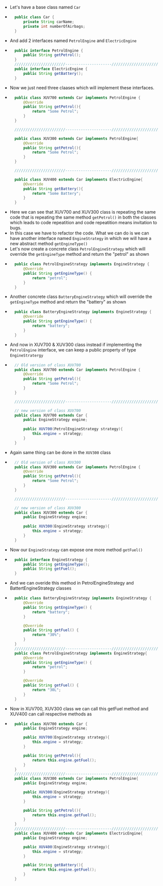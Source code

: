 - Let's have a base class named `Car`
- ```java
    public class Car {
        private String carName;
        private int numberOfAirbags;
    }
  ```
- And add 2 interfaces named `PetrolEngine` and `ElectricEngine`
- ```java
    public interface PetrolEngine {
        public String getPetrol();
    }
    ///////////////////////---------------------/////////////////////////
    public interface ElectricEngine {
        public String getBattery();
    }
  ```
- Now we just need three claases which will implement these interfaces.
- ```java
    public class XUV700 extends Car implements PetrolEngine {
        @Override
        public String getPetrol(){
            return "Some Petrol";
        }
    }

    ///////////////////////---------------------/////////////////////////

    public class XUV300 extends Car implements PetrolEngine{
        @Override
        public String getPetrol(){
            return "Some Petrol";
        }
    }

    ///////////////////////---------------------/////////////////////////

    public class XUV400 extends Car implements ElectricEngine{
        @Override
        public String getBattery(){
            return "Some Battery";
        }
    }
  ```
- Here we can see that XUV700 and XUV300 class is repeating the same code that is repeating the same method `getPetrol()` in both the classes which leads to code repeatition and code repeatition means invitation to bugs.
- In this case we have to refactor the code. What we can do is we can have another interface named `EngineStrategy` in which we will have a new abstract method `getEngineType()`
- Let's now create a concrete class `PetrolEngineStrategy` which will override the `getEngineType` method and return the "petrol" as shown
- ```java
    public class PetrolEngineStrategy implements EngineStrategy {
        @Override
        public String getEngineType() {
            return "petrol";
        }
    }
  ```
- Another concrete class `BatteryEngineStrategy` which will override the `getEngineType` method and return the "battery" as shown
- ```java
    public class BatteryEngineStrategy implements EngineStrategy {
        @Override
        public String getEngineType() {
            return "battery";
        }
    }
  ```
- And now in XUV700 & XUV300 class instead if implementing the `PetrolEngine` interface, we can keep a public property of type `EngineStratergy`
- ```java
    // Old version of class XUV700
    public class XUV700 extends Car implements PetrolEngine {
        @Override
        public String getPetrol(){
            return "Some Petrol";
        }
    }

    ///////////////////////---------------------/////////////////////////

    // new version of class XUV700
    public class XUV700 extends Car {
        public EngineStrategy engine;
        
        public XUV700(PetrolEngineStrategy strategy){
            this.engine = strategy;
        }
    }
  ```
- Again same thing can be done in the `XUV300` class
- ```java
    // Old version of class XUV300
    public class XUV300 extends Car implements PetrolEngine {
        @Override
        public String getPetrol(){
            return "Some Petrol";
        }
    }

    ///////////////////////---------------------/////////////////////////

    // new version of class XUV300
    public class XUV300 extends Car {
        public EngineStrategy engine;
        
        public XUV300(EngineStrategy strategy){
            this.engine = strategy;
        }
    }
  ```
- Now our `EngineStrategy` can expose one more method `getFuel()`
- ```java
    public interface EngineStrategy {
        public String getEngineType();
        public String getFuel();
    }
  ```
- And we can overide this method in PetrolEngineStrategy and BattertEngineStrategy classes
- ```java
    public class BatteryEngineStrategy implements EngineStrategy {
        @Override
        public String getEngineType() {
            return "battery";
        }

        @Override
        public String getFuel() {
            return "30%";
        }
    }
    ///////////////////////---------------------/////////////////////////
    public class PetrolEngineStrategy implements EngineStrategy{
        @Override
        public String getEngineType() {
            return "petrol";
        }

        @Override
        public String getFuel() {
            return "30L";
        }
    }
  ```
- Now in XUV700, XUV300 class we can call this getFuel method and XUV400 can call respective methods as
- ```java
    public class XUV700 extends Car {
        public EngineStrategy engine;

        public XUV700(EngineStrategy strategy){
            this.engine = strategy;
        }

        public String getPetrol(){
            return this.engine.getFuel();
        }
    }
    ///////////////////////---------------------/////////////////////////
    public class XUV300 extends Car implements PetrolEngine{
        public EngineStrategy engine;

        public XUV300(EngineStrategy strategy){
            this.engine = strategy;
        }

        public String getPetrol(){
            return this.engine.getFuel();
        }
    }
    ///////////////////////---------------------/////////////////////////
    public class XUV400 extends Car implements ElectricEngine{
        public EngineStrategy engine;

        public XUV400(EngineStrategy strategy){
            this.engine = strategy;
        }

        public String getBattery(){
            return this.engine.getFuel();
        }
    }
  ```

